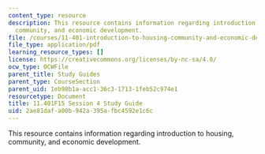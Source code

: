 ```yaml
---
content_type: resource
description: This resource contains information regarding introduction to housing,
  community, and economic development.
file: /courses/11-401-introduction-to-housing-community-and-economic-development-fall-2015/2ae81dafa00b942a395afbc4592e1c6c_MIT11_401F15_Session4.pdf
file_type: application/pdf
learning_resource_types: []
license: https://creativecommons.org/licenses/by-nc-sa/4.0/
ocw_type: OCWFile
parent_title: Study Guides
parent_type: CourseSection
parent_uid: 1eb98b1a-acc1-36c3-1713-1feb52c974e1
resourcetype: Document
title: 11.401F15 Session 4 Study Guide
uid: 2ae81daf-a00b-942a-395a-fbc4592e1c6c
---
```

This resource contains information regarding introduction to housing, community, and economic development.